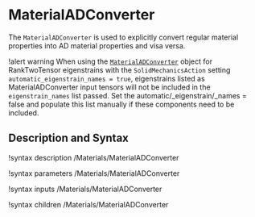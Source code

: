 # MaterialADConverter

The `MaterialADConverter` is used to explicitly convert regular material
properties into AD material properties and visa versa.

!alert warning When using the [`MaterialADConverter`](MaterialADConverter.md) object
for RankTwoTensor eigenstrains with the
`SolidMechanicsAction` setting
`automatic_eigenstrain_names = true`, eigenstrains listed as MaterialADConverter
input  tensors will not be included in the `eigenstrain_names` list passed. Set
the automatic/_eigenstrain/_names = false and populate this list manually if
these components need to be included.

## Description and Syntax

!syntax description /Materials/MaterialADConverter

!syntax parameters /Materials/MaterialADConverter

!syntax inputs /Materials/MaterialADConverter

!syntax children /Materials/MaterialADConverter
